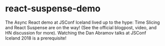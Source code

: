# react-suspense-demo
The Async React demo at JSConf Iceland lived up to the hype: Time Slicing and React Suspense are on the way! (See the official blogpost, video, and HN discussion for more). Watching the Dan Abramov talks at JSConf Iceland 2018 is a prerequisite!
